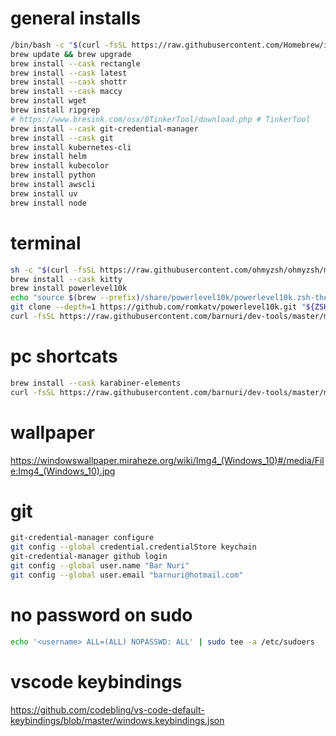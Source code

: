 # general installs

```bash
/bin/bash -c "$(curl -fsSL https://raw.githubusercontent.com/Homebrew/install/HEAD/install.sh)"
brew update && brew upgrade
brew install --cask rectangle
brew install --cask latest
brew install --cask shottr
brew install --cask maccy
brew install wget
brew install ripgrep
# https://www.bresink.com/osx/0TinkerTool/download.php # TinkerTool
brew install --cask git-credential-manager
brew install --cask git
brew install kubernetes-cli
brew install helm
brew install kubecolor
brew install python
brew install awscli
brew install uv
brew install node
```

# terminal

```bash
sh -c "$(curl -fsSL https://raw.githubusercontent.com/ohmyzsh/ohmyzsh/master/tools/install.sh)" # all my zsh
brew install --cask kitty
brew install powerlevel10k
echo "source $(brew --prefix)/share/powerlevel10k/powerlevel10k.zsh-theme" >>~/.zshrc
git clone --depth=1 https://github.com/romkatv/powerlevel10k.git "${ZSH_CUSTOM:-$HOME/.oh-my-zsh/custom}/themes/powerlevel10k"
curl -fsSL https://raw.githubusercontent.com/barnuri/dev-tools/master/mac-utils/.p10k.zsh -o ~/.p10k.zsh
```

# pc shortcats

```bash
brew install --cask karabiner-elements
curl -fsSL https://raw.githubusercontent.com/barnuri/dev-tools/master/mac-utils/karabiner.json -o ~/.config/karabiner/karabiner.json
```

# wallpaper

https://windowswallpaper.miraheze.org/wiki/Img4_(Windows_10)#/media/File:Img4_(Windows_10).jpg

# git

```bash
git-credential-manager configure
git config --global credential.credentialStore keychain
git-credential-manager github login
git config --global user.name "Bar Nuri"
git config --global user.email "barnuri@hotmail.com"
```

# no password on sudo

```bash
echo '<username> ALL=(ALL) NOPASSWD: ALL' | sudo tee -a /etc/sudoers
```

# vscode keybindings

https://github.com/codebling/vs-code-default-keybindings/blob/master/windows.keybindings.json
